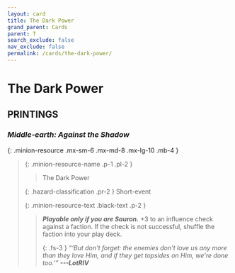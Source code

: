```yaml
---
layout: card
title: The Dark Power
grand_parent: Cards
parent: T
search_exclude: false
nav_exclude: false
permalink: /cards/the-dark-power/
---
```


# The Dark Power


## PRINTINGS


### _Middle-earth: Against the Shadow_

{: .minion-resource .mx-sm-6 .mx-md-8 .mx-lg-10 .mb-4 }
> {: .minion-resource-name .p-1 .pl-2 }
> > <div class="hazard-mp"></div>
> > <div class="card-name">The Dark Power</div>
>
> {: .hazard-classification .pr-2 }
> Short-event
>
> {: .minion-resource-text .black-text .p-2 }
> > ***Playable only if you are Sauron.*** +3 to an influence check against a faction. If the check is not successful, shuffle the faction into your play deck. 
> > 
> > {: .fs-3 } 
> > _“‘But don't forget: the enemies don't love us any more than they love Him, and if they get topsides on Him, we're done too.’”_ ***---&#65279;LotRIV*** 
> 
